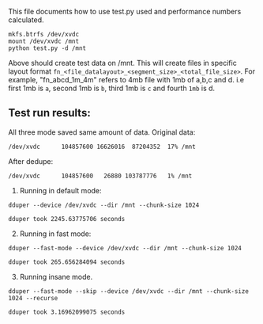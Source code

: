 This file documents how to use test.py used and performance numbers calculated.

```
mkfs.btrfs /dev/xvdc
mount /dev/xvdc /mnt
python test.py -d /mnt
```

Above should create test data on /mnt. This will create files in specific layout format
`fn_<file_datalayout>_<segment_size>_<total_file_size>`. For example, "fn_abcd_1m_4m"
refers to 4mb file with 1mb of a,b,c and d. i.e first 1mb is `a`, second 1mb is `b`,
third 1mb is `c` and fourth `1mb` is d.

Test run results:
----------------

All three mode saved same amount of data. Original data:

```
/dev/xvdc      104857600 16626016  87204352  17% /mnt
```


After dedupe:

```
/dev/xvdc      104857600   26880 103787776   1% /mnt
```


1. Running in default mode:

```
dduper --device /dev/xvdc --dir /mnt --chunk-size 1024

dduper took 2245.63775706 seconds
```

2. Running in fast mode:

```
dduper --fast-mode --device /dev/xvdc --dir /mnt --chunk-size 1024

dduper took 265.656284094 seconds
```

3. Running insane mode.

```
dduper --fast-mode --skip --device /dev/xvdc --dir /mnt --chunk-size 1024 --recurse

dduper took 3.16962099075 seconds
```

